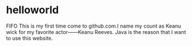 # helloworld
FIFO
This is my first time come to github.com.I name my count as Keanu wick for my favorite actor——Keanu Reeves.
Java is the reason that I want to use this website.
